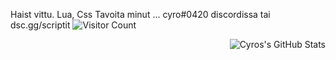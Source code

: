 Haist vittu. 
Lua, Css
 Tavoita minut ... cyro#0420 discordissa tai dsc.gg/scriptit
![Visitor Count](https://profile-counter.glitch.me/{Cyro}/count.svg)


<img align="right" alt="Cyros's GitHub Stats" src="https://github-readme-stats.vercel.app/api?username=CodeMasterCyro&theme=swift&bg_colorffff&border_color=1C00ff00&icon_color=000000show_icons=false" />

<!---
CodeMasterCyro/CodeMasterCyro is a ✨ special ✨ repository because its `README.md` (this file) appears on your GitHub profile.
You can click the Preview link to take a look at your changes.
--->
